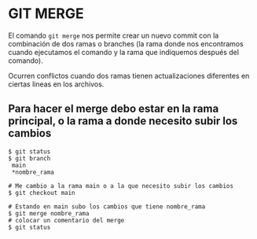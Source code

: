 # GIT MERGE 
El comando ```git merge``` nos permite crear un nuevo commit con la combinación de dos ramas o branches (la rama donde nos encontramos cuando ejecutamos el comando y la rama que indiquemos después del comando).

Ocurren conflictos cuando dos ramas tienen actualizaciones diferentes en ciertas líneas en los archivos.

## Para hacer el merge debo estar en la rama principal, o la rama a donde necesito subir los cambios
```
$ git status 
$ git branch
 main
 *nombre_rama

# Me cambio a la rama main o a la que necesito subir los cambios
$ git checkout main

# Estando en main subo los cambios que tiene nombre_rama
$ git merge nombre_rama
# colocar un comentario del merge
$ git status 
```
